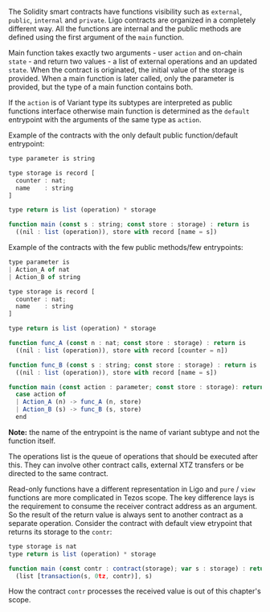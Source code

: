 The Solidity smart contracts have functions visibility such as `external`, `public`, `internal` and `private`. Ligo contracts are organized in a completely different way.  All the functions are internal and the public methods are defined using the first argument of the `main` function. 

Main function takes exactly two arguments - user `action` and on-chain `state` - and return two values - a list of external operations and an updated `state`. When the contract is originated, the initial value of the storage is provided. When a main function is later called, only the parameter is provided, but the type of a main function contains both.

If the `action` is of Variant type its subtypes are interpreted as public functions interface otherwise main function is determined as the `default` entrypoint with the arguments of the same type as `action`. 

Example of the contracts with the only default public function/default entrypoint:

```jsx
type parameter is string

type storage is record [
  counter : nat;
  name    : string
]

type return is list (operation) * storage

function main (const s : string; const store : storage) : return is
  ((nil : list (operation)), store with record [name = s])
```

Example of the contracts with the few public methods/few entrypoints:

```jsx
type parameter is
| Action_A of nat
| Action_B of string

type storage is record [
  counter : nat;
  name    : string
]

type return is list (operation) * storage

function func_A (const n : nat; const store : storage) : return is
  ((nil : list (operation)), store with record [counter = n])

function func_B (const s : string; const store : storage) : return is
  ((nil : list (operation)), store with record [name = s])

function main (const action : parameter; const store : storage): return is
  case action of
  | Action_A (n) -> func_A (n, store)
  | Action_B (s) -> func_B (s, store)
  end
```

**Note:** the name of the entrypoint is the name of variant subtype and not the function itself.

The operations list is the queue of operations that should be executed after this. They can involve other contract calls, external XTZ transfers or be directed to the same contract.

Read-only functions have a different representation in Ligo and  `pure` / `view` functions are more complicated in Tezos scope. The key difference lays is the requirement to consume the receiver contract address as an argument. So the result of the return value is always sent to another contract as a separate operation. Consider the contract with default view etrypoint that returns its storage to the `contr`:

```jsx
type storage is nat
type return is list (operation) * storage

function main (const contr : contract(storage); var s : storage) : return is
  (list [transaction(s, 0tz, contr)], s)
```

How the contract `contr` processes the received value is out of this chapter's scope.
